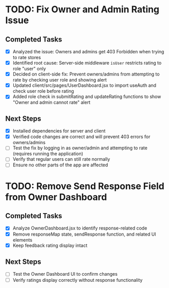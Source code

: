 # TODO: Fix Owner and Admin Rating Issue

## Completed Tasks
- [x] Analyzed the issue: Owners and admins get 403 Forbidden when trying to rate stores
- [x] Identified root cause: Server-side middleware `isUser` restricts rating to role "user" only
- [x] Decided on client-side fix: Prevent owners/admins from attempting to rate by checking user role and showing alert
- [x] Updated client/src/pages/UserDashboard.jsx to import useAuth and check user role before rating
- [x] Added role check in submitRating and updateRating functions to show "Owner and admin cannot rate" alert

## Next Steps
- [x] Installed dependencies for server and client
- [x] Verified code changes are correct and will prevent 403 errors for owners/admins
- [ ] Test the fix by logging in as owner/admin and attempting to rate (requires running the application)
- [ ] Verify that regular users can still rate normally
- [ ] Ensure no other parts of the app are affected

# TODO: Remove Send Response Field from Owner Dashboard

## Completed Tasks
- [x] Analyze OwnerDashboard.jsx to identify response-related code
- [x] Remove responseMap state, sendResponse function, and related UI elements
- [x] Keep feedback rating display intact

## Next Steps
- [ ] Test the Owner Dashboard UI to confirm changes
- [ ] Verify ratings display correctly without response functionality
